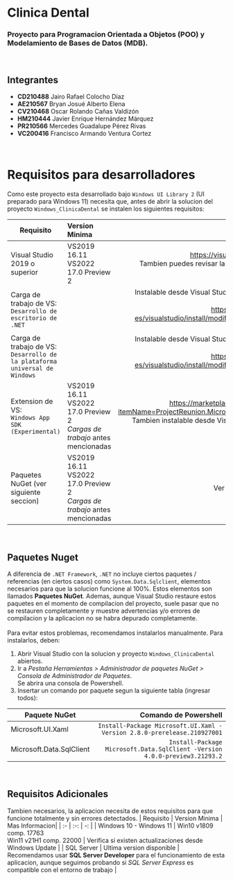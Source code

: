 # Clinica Dental
### Proyecto para **Programacion Orientada a Objetos** (POO) y **Modelamiento de Bases de Datos** (MDB).
<br />

## Integrantes
- **CD210488** Jairo Rafael Colocho Díaz
- **AE210567** Bryan Josué Alberto Elena
- **CV210468** Oscar Rolando Cañas Valdizón
- **HM210444** Javier Enrique Hernández Márquez
- **PR210566** Mercedes Guadalupe Pérez Rivas
- **VC200416** Francisco Armando Ventura Cortez

<br />

# Requisitos para desarrolladores
Como este proyecto esta desarrollado bajo `Windows UI Library 2` (UI preparado para Windows 11) necesita que, antes de abrir la solucion del proyecto `Windows_ClinicaDental` se instalen los siguientes requisitos:

| Requisito | Version Minima | Informacion adicional |
| - | :- | -: | 
| Visual Studio 2019 o superior | VS2019 16.11 <br/> VS2022 17.0 Preview 2 | https://visualstudio.microsoft.com/es/<br/>Tambien puedes revisar la version ya instalada desde Visual Studio Installer |
|Carga de trabajo de VS:<br/>`Desarrollo de escritorio de .NET` | | Instalable desde Visual Studio Installer (requiere Visual Studio)<br/>https://docs.microsoft.com/es-es/visualstudio/install/modify-visual-studio?view=vs-2019 |
|Carga de trabajo de VS:<br/>`Desarrollo de la plataforma universal de Windows` |  | Instalable desde Visual Studio Installer (requiere Visual Studio)<br/>https://docs.microsoft.com/es-es/visualstudio/install/modify-visual-studio?view=vs-2019 |
| Extension de VS:<br/>`Windows App SDK (Experimental)` | VS2019 16.11 <br/> VS2022 17.0 Preview 2 <br/> *Cargas de trabajo* antes mencionadas | https://marketplace.visualstudio.com/items?itemName=ProjectReunion.MicrosoftProjectReunionPreview <br/> Tambien instalable desde Visual Studio > Extensiones > Administrar extensiones |
| Paquetes NuGet (ver siguiente seccion) | VS2019 16.11 <br/> VS2022 17.0 Preview 2 <br/> *Cargas de trabajo* antes mencionadas | Ver seccion _"Paquetes NuGet"_ |

<br/>

## Paquetes Nuget

A diferencia de `.NET Framework`, `.NET` no incluye ciertos paquetes / referencias (en ciertos casos) como `System.Data.Sqlclient`, elementos necesarios para que la solucion funcione al 100%. Estos elementos son llamados **Paquetes NuGet**. Ademas, aunque Visual Studio restaure estos paquetes en el momento de compilacion del proyecto, suele pasar que no se restauren completamente y muestre advertencias y/o errores de compilacion y la aplicacion no se habra depurado completamente. <br/> <br/>
Para evitar estos problemas, recomendamos instalarlos manualmente. Para instalarlos, deben:

1. Abrir Visual Studio con la solucion y proyecto `Windows_ClinicaDental` abiertos.
2. Ir a _Pestaña Herramientas > Administrador de paquetes NuGet > Consola de Administrador de Paquetes_. <br/> Se abrira una consola de Powershell.
3. Insertar un comando por paquete segun la siguiente tabla (ingresar todos):

| Paquete NuGet | Comando de Powershell |
| - | -: |
| Microsoft.UI.Xaml | `Install-Package Microsoft.UI.Xaml -Version 2.8.0-prerelease.210927001` |
| Microsoft.Data.SqlClient| `Install-Package Microsoft.Data.SqlClient -Version 4.0.0-preview3.21293.2` |
<br/>

## Requisitos Adicionales

Tambien necesarios, la aplicacion necesita de estos requisitos para que funcione totalmente y sin errores detectados.
| Requisito | Version Minima | Mas Informacion|
| :- | :-: | -: |
| Windows 10 - Windows 11 | Win10 v1809 comp. 17763 <br/> Win11 v21H1 comp. 22000 | Verifica si existen actualizaciones desde Windows Update |
| SQL Server | Ultima version disponible | Recomendamos usar **SQL Server Developer** para el funcionamiento de esta aplicacion, aunque seguimos probando si _SQL Server Express_ es compatible con el entorno de trabajo |